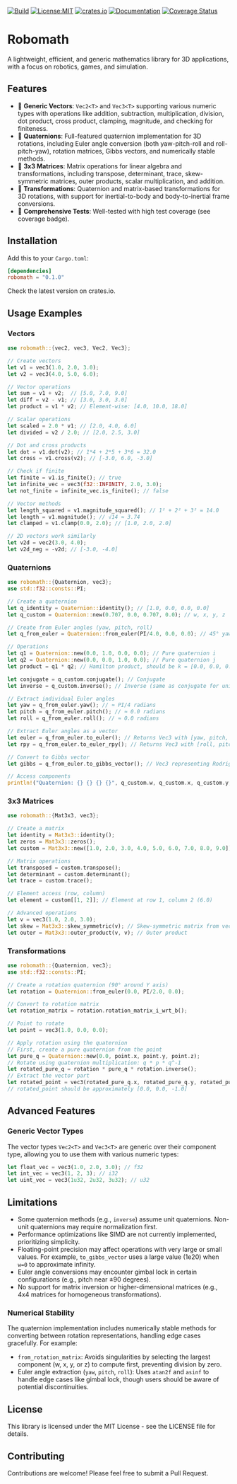 [![Build](https://github.com/wboayue/robomath/workflows/test/badge.svg)](https://github.com/wboayue/robomath/actions/workflows/test.yml)
[![License:MIT](https://img.shields.io/badge/License-MIT-blue.svg)](https://opensource.org/licenses/MIT)
[![crates.io](https://img.shields.io/crates/v/robomath.svg)](https://crates.io/crates/robomath)
[![Documentation](https://img.shields.io/badge/Documentation-green.svg)](https://docs.rs/robomath/latest/robomath/)
[![Coverage Status](https://coveralls.io/repos/github/wboayue/robomath/badge.svg?branch=main)](https://coveralls.io/github/wboayue/robomath?branch=main&cb=1)

# Robomath

A lightweight, efficient, and generic mathematics library for 3D applications, with a focus on robotics, games, and simulation.

## Features

- 🧮 **Generic Vectors**: `Vec2<T>` and `Vec3<T>` supporting various numeric types with operations like addition, subtraction, multiplication, division, dot product, cross product, clamping, magnitude, and checking for finiteness.
- 🔄 **Quaternions**: Full-featured quaternion implementation for 3D rotations, including Euler angle conversion (both yaw-pitch-roll and roll-pitch-yaw), rotation matrices, Gibbs vectors, and numerically stable methods.
- 📐 **3x3 Matrices**: Matrix operations for linear algebra and transformations, including transpose, determinant, trace, skew-symmetric matrices, outer products, scalar multiplication, and addition.
- 🔀 **Transformations**: Quaternion and matrix-based transformations for 3D rotations, with support for inertial-to-body and body-to-inertial frame conversions.
- 🧪 **Comprehensive Tests**: Well-tested with high test coverage (see coverage badge).

## Installation

Add this to your `Cargo.toml`:

```toml
[dependencies]
robomath = "0.1.0"
```

Check the latest version on crates.io.

## Usage Examples

### Vectors

```rust
use robomath::{vec2, vec3, Vec2, Vec3};

// Create vectors
let v1 = vec3(1.0, 2.0, 3.0);
let v2 = vec3(4.0, 5.0, 6.0);

// Vector operations
let sum = v1 + v2;  // [5.0, 7.0, 9.0]
let diff = v2 - v1; // [3.0, 3.0, 3.0]
let product = v1 * v2; // Element-wise: [4.0, 10.0, 18.0]

// Scalar operations
let scaled = 2.0 * v1; // [2.0, 4.0, 6.0]
let divided = v2 / 2.0; // [2.0, 2.5, 3.0]

// Dot and cross products
let dot = v1.dot(v2); // 1*4 + 2*5 + 3*6 = 32.0
let cross = v1.cross(v2); // [-3.0, 6.0, -3.0]

// Check if finite
let finite = v1.is_finite(); // true
let infinite_vec = vec3(f32::INFINITY, 2.0, 3.0);
let not_finite = infinite_vec.is_finite(); // false

// Vector methods
let length_squared = v1.magnitude_squared(); // 1² + 2² + 3² = 14.0
let length = v1.magnitude(); // √14 ≈ 3.74
let clamped = v1.clamp(0.0, 2.0); // [1.0, 2.0, 2.0]

// 2D vectors work similarly
let v2d = vec2(3.0, 4.0);
let v2d_neg = -v2d; // [-3.0, -4.0]
```

### Quaternions

```rust
use robomath::{Quaternion, vec3};
use std::f32::consts::PI;

// Create a quaternion
let q_identity = Quaternion::identity(); // [1.0, 0.0, 0.0, 0.0]
let q_custom = Quaternion::new(0.707, 0.0, 0.707, 0.0); // w, x, y, z

// Create from Euler angles (yaw, pitch, roll)
let q_from_euler = Quaternion::from_euler(PI/4.0, 0.0, 0.0); // 45° yaw rotation

// Operations
let q1 = Quaternion::new(0.0, 1.0, 0.0, 0.0); // Pure quaternion i
let q2 = Quaternion::new(0.0, 0.0, 1.0, 0.0); // Pure quaternion j
let product = q1 * q2; // Hamilton product, should be k = [0.0, 0.0, 0.0, 1.0]

let conjugate = q_custom.conjugate(); // Conjugate
let inverse = q_custom.inverse(); // Inverse (same as conjugate for unit quaternions)

// Extract individual Euler angles
let yaw = q_from_euler.yaw(); // ≈ PI/4 radians
let pitch = q_from_euler.pitch(); // ≈ 0.0 radians
let roll = q_from_euler.roll(); // ≈ 0.0 radians

// Extract Euler angles as a vector
let euler = q_from_euler.to_euler(); // Returns Vec3 with [yaw, pitch, roll]
let rpy = q_from_euler.to_euler_rpy(); // Returns Vec3 with [roll, pitch, yaw]

// Convert to Gibbs vector
let gibbs = q_from_euler.to_gibbs_vector(); // Vec3 representing Rodrigues parameters

// Access components
println!("Quaternion: {} {} {} {}", q_custom.w, q_custom.x, q_custom.y, q_custom.z);
```

### 3x3 Matrices

```rust
use robomath::{Mat3x3, vec3};

// Create a matrix
let identity = Mat3x3::identity();
let zeros = Mat3x3::zeros();
let custom = Mat3x3::new([1.0, 2.0, 3.0, 4.0, 5.0, 6.0, 7.0, 8.0, 9.0]);

// Matrix operations
let transposed = custom.transpose();
let determinant = custom.determinant();
let trace = custom.trace();

// Element access (row, column)
let element = custom[[1, 2]]; // Element at row 1, column 2 (6.0)

// Advanced operations
let v = vec3(1.0, 2.0, 3.0);
let skew = Mat3x3::skew_symmetric(v); // Skew-symmetric matrix from vector
let outer = Mat3x3::outer_product(v, v); // Outer product
```

### Transformations

```rust
use robomath::{Quaternion, vec3};
use std::f32::consts::PI;

// Create a rotation quaternion (90° around Y axis)
let rotation = Quaternion::from_euler(0.0, PI/2.0, 0.0);

// Convert to rotation matrix
let rotation_matrix = rotation.rotation_matrix_i_wrt_b();

// Point to rotate
let point = vec3(1.0, 0.0, 0.0);

// Apply rotation using the quaternion
// First, create a pure quaternion from the point
let pure_q = Quaternion::new(0.0, point.x, point.y, point.z);
// Rotate using quaternion multiplication: q * p * q^-1
let rotated_pure_q = rotation * pure_q * rotation.inverse();
// Extract the vector part
let rotated_point = vec3(rotated_pure_q.x, rotated_pure_q.y, rotated_pure_q.z);
// rotated_point should be approximately [0.0, 0.0, -1.0]
```

## Advanced Features

### Generic Vector Types

The vector types `Vec2<T>` and `Vec3<T>` are generic over their component type, allowing you to use them with various numeric types:

```rust
let float_vec = vec3(1.0, 2.0, 3.0); // f32
let int_vec = vec3(1, 2, 3); // i32
let uint_vec = vec3(1u32, 2u32, 3u32); // u32
```

## Limitations

- Some quaternion methods (e.g., `inverse`) assume unit quaternions. Non-unit quaternions may require normalization first.
- Performance optimizations like SIMD are not currently implemented, prioritizing simplicity.
- Floating-point precision may affect operations with very large or small values. For example, `to_gibbs_vector` uses a large value (1e20) when `w=0` to approximate infinity.
- Euler angle conversions may encounter gimbal lock in certain configurations (e.g., pitch near ±90 degrees).
- No support for matrix inversion or higher-dimensional matrices (e.g., 4x4 matrices for homogeneous transformations).

### Numerical Stability

The quaternion implementation includes numerically stable methods for converting between rotation representations, handling edge cases gracefully. For example:

- `from_rotation_matrix`: Avoids singularities by selecting the largest component (w, x, y, or z) to compute first, preventing division by zero.
- Euler angle extraction (`yaw`, `pitch`, `roll`): Uses `atan2f` and `asinf` to handle edge cases like gimbal lock, though users should be aware of potential discontinuities.

## License

This library is licensed under the MIT License - see the LICENSE file for details.

## Contributing

Contributions are welcome! Please feel free to submit a Pull Request.
